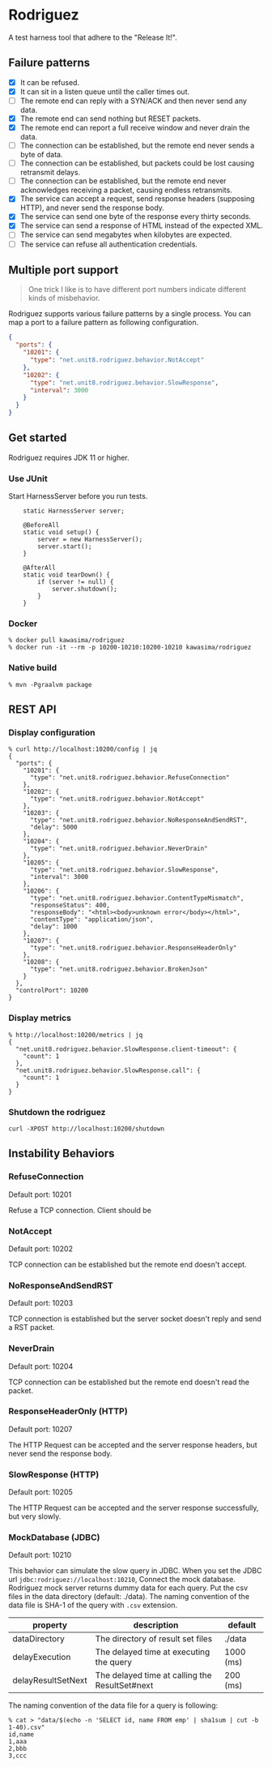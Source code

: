# Rodriguez

A test harness tool that adhere to the "Release It!".

## Failure patterns

- [X] It can be refused.
- [X] It can sit in a listen queue until the caller times out.
- [ ] The remote end can reply with a SYN/ACK and then never send any data.
- [X] The remote end can send nothing but RESET packets.
- [X] The remote end can report a full receive window and never drain the data.
- [ ] The connection can be established, but the remote end never sends a byte of data.
- [ ] The connection can be established, but packets could be lost causing retransmit delays.
- [ ] The connection can be established, but the remote end never acknowledges receiving a packet, causing endless retransmits.
- [X] The service can accept a request, send response headers (supposing HTTP), and never send the response body.
- [X] The service can send one byte of the response every thirty seconds.
- [X] The service can send a response of HTML instead of the expected XML.
- [ ] The service can send megabytes when kilobytes are expected.
- [ ] The service can refuse all authentication credentials.

## Multiple port support

> One trick I like is to have different port numbers indicate different kinds of misbehavior.

Rodriguez supports various failure patterns by a single process.
You can map a port to a failure pattern as following configuration.

```json
{
  "ports": {
    "10201": {
      "type": "net.unit8.rodriguez.behavior.NotAccept"
    },
    "10202": {
      "type": "net.unit8.rodriguez.behavior.SlowResponse",
      "interval": 3000
    }
  }
}
```

## Get started

Rodriguez requires JDK 11 or higher.

### Use JUnit

Start HarnessServer before you run tests.

```
    static HarnessServer server;

    @BeforeAll
    static void setup() {
        server = new HarnessServer();
        server.start();
    }

    @AfterAll
    static void tearDown() {
        if (server != null) {
            server.shutdown();
        }
    }
```

### Docker

```
% docker pull kawasima/rodriguez
% docker run -it --rm -p 10200-10210:10200-10210 kawasima/rodriguez
```

### Native build

```
% mvn -Pgraalvm package
```

## REST API

### Display configuration

```
% curl http://localhost:10200/config | jq
{
  "ports": {
    "10201": {
      "type": "net.unit8.rodriguez.behavior.RefuseConnection"
    },
    "10202": {
      "type": "net.unit8.rodriguez.behavior.NotAccept"
    },
    "10203": {
      "type": "net.unit8.rodriguez.behavior.NoResponseAndSendRST",
      "delay": 5000
    },
    "10204": {
      "type": "net.unit8.rodriguez.behavior.NeverDrain"
    },
    "10205": {
      "type": "net.unit8.rodriguez.behavior.SlowResponse",
      "interval": 3000
    },
    "10206": {
      "type": "net.unit8.rodriguez.behavior.ContentTypeMismatch",
      "responseStatus": 400,
      "responseBody": "<html><body>unknown error</body></html>",
      "contentType": "application/json",
      "delay": 1000
    },
    "10207": {
      "type": "net.unit8.rodriguez.behavior.ResponseHeaderOnly"
    },
    "10208": {
      "type": "net.unit8.rodriguez.behavior.BrokenJson"
    }
  },
  "controlPort": 10200
}
```

### Display metrics

```
% http://localhost:10200/metrics | jq
{
  "net.unit8.rodriguez.behavior.SlowResponse.client-timeout": {
    "count": 1
  },
  "net.unit8.rodriguez.behavior.SlowResponse.call": {
    "count": 1
  }
}
```

### Shutdown the rodriguez

```
curl -XPOST http://localhost:10200/shutdown
```

## Instability Behaviors

### RefuseConnection

Default port: 10201

Refuse a TCP connection. Client should be

### NotAccept

Default port: 10202

TCP connection can be established but the remote end doesn't accept.

### NoResponseAndSendRST

Default port: 10203

TCP connection is established but the server socket doesn't reply and send a RST packet.

### NeverDrain

Default port: 10204

TCP connection can be established but the remote end doesn't read the packet.

### ResponseHeaderOnly (HTTP)

Default port: 10207

The HTTP Request can be accepted and the server response headers, but never send the response body.

### SlowResponse (HTTP)

Default port: 10205

The HTTP Request can be accepted and the server response successfully, but very slowly.

### MockDatabase (JDBC)

Default port: 10210

This behavior can simulate the slow query in JDBC.
When you set the JDBC url `jdbc:rodriguez://localhost:10210`, Connect the mock database.
Rodriguez mock server returns dummy data for each query. Put the csv files in the data directory (default: ./data).
The naming convention of the data file is SHA-1 of the query with `.csv` extension.

| property | description | default |
| --- | --- | --- |
| dataDirectory | The directory of result set files | ./data |
| delayExecution | The delayed time at executing the query  | 1000 (ms) |
| delayResultSetNext| The delayed time at calling the ResultSet#next | 200 (ms) |

The naming convention of the data file for a query is following:

```
% cat > "data/$(echo -n 'SELECT id, name FROM emp' | sha1sum | cut -b 1-40).csv"
id,name
1,aaa
2,bbb
3,ccc
```
